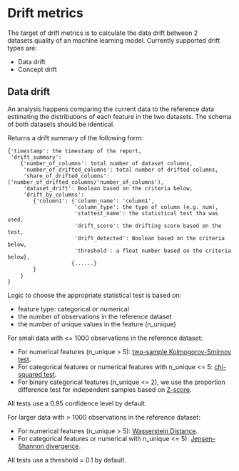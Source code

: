 # Drift metrics

The target of drift metrics is to calculate the data drift between 2 datasets.quality of an machine learning model. Currently supported drift types are:

- Data drift
- Concept drift

## Data drift

An analysis happens comparing the current data to the reference data estimating the distributions of each feature in the two datasets. The schema of both datasets should be identical.

Returns a drift summary of the following form:

```
{'timestamp': the timestamp of the report,
 'drift_summary': 
    {'number_of_columns': total number of dataset columns,
     'number_of_drifted_columns': total number of drifted columns,
     'share_of_drifted_columns': ('number_of_drifted_columns/'number_of_columns'),
     'dataset_drift': Boolean based on the criteria below,
     'drift_by_columns': 
        {'column1': {'column_name': 'column1',
                     'column_type': the type of column (e.g. num),
                     'stattest_name': the statistical test tha was used,
                     'drift_score': the drifting score based on the test,
                     'drift_detected': Boolean based on the criteria below,
                     'threshold': a float number based on the criteria below}, 
                    {......}
        }
    }
}
```

Logic to choose the appropriate statistical test is based on:

- feature type: categorical or numerical
- the number of observations in the reference dataset
- the number of unique values in the feature (n_unique)

For small data with <= 1000 observations in the reference dataset:

- For numerical features (n_unique > 5): <a href="/glossary/metric-definitions/#kolmogorov-smirnov-two-sample-test" class="external-link" target="_blank">two-sample Kolmogorov-Smirnov test</a>.
- For categorical features or numerical features with n_unique <= 5: <a href="/glossary/metric-definitions/#chi-squared-test" class="external-link" target="_blank">chi-squared test</a>.
- For binary categorical features (n_unique <= 2), we use the proportion difference test for independent samples based on <a href="/glossary/metric-definitions/#z-score-for-independent-proportions" class="external-link" target="_blank">Z-score</a>.
    
All tests use a 0.95 confidence level by default.
    
For larger data with > 1000 observations in the reference dataset:

- For numerical features (n_unique > 5): <a href="/glossary/metric-definitions/#wasserstein-distance" class="external-link" target="_blank">Wasserstein Distance</a>.
- For categorical features or numerical with n_unique <= 5): <a href="/glossary/metric-definitions/#jensenshannon-divergence" class="external-link" target="_blank">Jensen–Shannon divergence</a>.

All tests use a threshold = 0.1 by default.